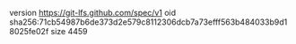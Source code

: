 version https://git-lfs.github.com/spec/v1
oid sha256:71cb54987b6de373d2e579c8112306dcb7a73efff563b484033b9d18025fe02f
size 4459
